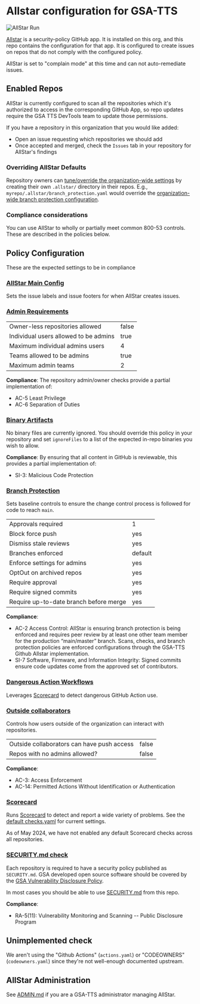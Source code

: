 # Allstar configuration for GSA-TTS

![AllStar Run](https://github.com/GSA-TTS/.allstar/actions/workflows/allstar-run.yml/badge.svg)

[Allstar](https://github.com/ossf/allstar) is a security-policy GitHub app. It is
installed on this org, and this repo contains the configuration for that app. It
is configured to create issues on repos that do not comply with the configured
policy.

AllStar is set to "complain mode" at this time and can not auto-remediate issues.

## Enabled Repos

AllStar is currently configured to scan all the repositories which
it's authorized to access in the corresponding GitHub App, so repo updates
require the GSA TTS DevTools team to update those permissions.

If you have a repository in this organization that you would like added:

* Open an issue requesting which repositories we should add
* Once accepted and merged, check the `Issues` tab in your repository for AllStar's findings

### Overriding AllStar Defaults

Repository owners can [tune/override the organization-wide settings](https://github.com/ossf/allstar/tree/main?tab=readme-ov-file#repo-policy-configurations-in-the-org-repo) by creating
their own `.allstar/` directory in their repos.   E.g., `myrepo/.allstar/branch_protection.yaml` would override the [organization-wide branch protection configuration](./branch_protection.yaml).

### Compliance considerations

You can use AllStar to wholly or partially meet common 800-53 controls. These are described in the policies below.

## Policy Configuration

These are the expected settings to be in compliance

### [AllStar Main Config](allstar.yaml)

Sets the issue labels and issue footers for when AllStar creates issues.

### [Admin Requirements](admin.yaml)

|   |   |
| - | - |
| Owner-less repositories allowed | false |
| Individual users allowed to be admins | true |
| Maximum individual admins users | 4 |
| Teams allowed to be admins | true |
| Maximum admin teams | 2 |

**Compliance**: The repository admin/owner checks provide a partial implementation of:

* AC-5 Least Privilege
* AC-6 Separation of Duties

### [Binary Artifacts](binary_artifacts.yaml)

No binary files are currently ignored. You should override this policy
in your repository and set `ignoreFiles` to a list of the expected in-repo
binaries you wish to allow.

**Compliance**: By ensuring that all content in GitHub is reviewable, this provides a partial implementation of:

* SI-3: Malicious Code Protection

### [Branch Protection](branch_protection.yaml)

Sets baseline controls to ensure the change control process is followed
for code to reach `main`.

| | |
| - | - |
| Approvals required | 1 |
| Block force push | yes |
| Dismiss stale reviews | yes |
| Branches enforced | default |
| Enforce settings for admins | yes |
| OptOut on archived repos | yes |
| Require approval | yes |
| Require signed commits | yes |
| Require up-to-date branch before merge | yes |

**Compliance**:

* AC-2 Access Control:  AllStar is ensuring branch protection is being enforced and requires peer review by at least one other team member for the production “main/master” branch. Scans, checks, and branch protection policies are enforced configurations through the GSA-TTS Github Allstar implementation.
* SI-7 Software, Firmware, and Information Integrity: Signed commits ensure code updates come from the approved set of contributors.

### [Dangerous Action Workflows](dangerous_workflows.yaml)

Leverages [Scorecard](#scorecard) to detect dangerous
GitHub Action use.

### [Outside collaborators](outside.yaml)

Controls how users outside of the organization can interact with repositories.

| | |
| - | - |
| Outside collaborators can have push access | false |
| Repos with no admins allowed? | false |

**Compliance**:

* AC-3: Access Enforcement 
* AC-14: Permitted Actions Without Identification or Authentication

### [Scorecard](scorecard.yaml)

Runs [Scorecard](https://github.com/ossf/scorecard/) to detect and report a
wide variety of problems. See the [default checks.yaml](https://github.com/ossf/scorecard/blob/main/docs/checks/internal/checks.yaml)
for current settings.

As of May 2024, we have not enabled any default Scorecard checks across all repositories.

### [SECURITY.md check](security.yaml)

Each repository is required to have a security policy published as `SECURITY.md`.
GSA developed open source software should be covered by the
[GSA Vulnerability Disclosure Policy](https://gsa.gov/vulnerability-disclosure-policy).

In most cases you should be able to use [SECURITY.md](./SECURITY.md) from this
repo.

**Compliance**:

* RA-5(11): Vulnerability Monitoring and Scanning -- Public Disclosure Program

## Unimplemented check

We aren't using the "Github Actions" (`actions.yaml`) or "CODEOWNERS" (`codeowners.yaml`) since they're not well-enough documented upstream.

## AllStar Administration

See [ADMIN.md](./ADMIN.md) if you are a GSA-TTS administrator managing AllStar.

